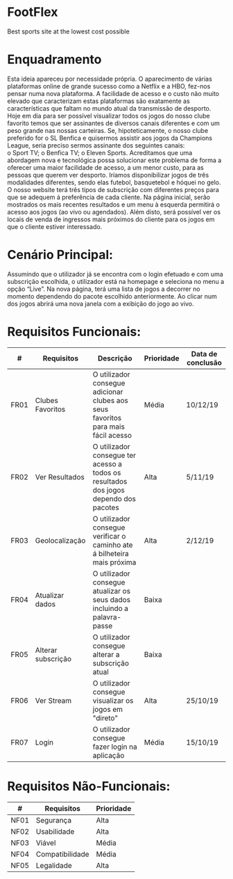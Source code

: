 # FootFlex
Best sports site at the lowest cost possible

# Enquadramento


Esta ideia apareceu por necessidade própria. O aparecimento de várias plataformas online de grande sucesso como a Netflix e a HBO, fez-nos pensar numa nova plataforma. A facilidade de acesso e o custo não muito elevado que caracterizam estas plataformas são exatamente as características que faltam no mundo atual da transmissão de desporto. Hoje em dia para ser possível visualizar todos os jogos do nosso clube favorito temos que ser assinantes de diversos canais diferentes e com um peso grande nas nossas carteiras. Se, hipoteticamente, o nosso clube preferido for o SL Benfica e quisermos assistir aos jogos da Champions League, seria preciso sermos assinante dos seguintes canais:	
o	Sport TV;
o	Benfica TV;
o	Eleven Sports.
Acreditamos que uma abordagem nova e tecnológica possa solucionar este problema de forma a oferecer uma maior facilidade de acesso, a um menor custo, para as pessoas que querem ver desporto. Iríamos disponibilizar jogos de três modalidades diferentes, sendo elas futebol, basquetebol e hóquei no gelo. O nosso website terá três tipos de subscrição com diferentes preços para que se adequem á preferência de cada cliente. Na página inicial, serão mostrados os mais recentes resultados e um menu à esquerda permitirá o acesso aos jogos (ao vivo ou agendados). Além disto, será possível ver os locais de venda de ingressos mais próximos do cliente para os jogos em que o cliente estiver interessado.



# Cenário Principal:
Assumindo que o utilizador já se encontra com o login efetuado e com uma subscrição escolhida, o utilizador está na homepage e seleciona no menu a opção “Live”. Na nova página, terá uma lista de jogos a decorrer no momento dependendo do pacote escolhido anteriormente. Ao clicar num dos jogos abrirá uma nova janela com a exibição do jogo ao vivo.

# Requisitos Funcionais:

| # | Requisitos | Descrição | Prioridade | Data de conclusão |
|------|--------------------|--------------------------------------------------------------------------------------|------------|-------------------|
| FR01 | Clubes Favoritos | O utilizador consegue adicionar clubes aos seus favoritos para mais fácil acesso | Média | 10/12/19 |
| FR02 | Ver Resultados | O utilizador consegue ter acesso a todos os resultados dos jogos dependo dos pacotes | Alta | 5/11/19 |
| FR03 | Geolocalização | O utilizador consegue verificar o caminho ate á bilheteira mais próxima | Alta | 2/12/19 |
| FR04 | Atualizar dados | O utilizador consegue atualizar os seus dados incluindo a palavra-passe | Baixa |  |
| FR05 | Alterar subscrição | O utilizador consegue alterar a subscrição atual | Baixa |  |
| FR06 | Ver Stream | O utilizador consegue visualizar os jogos em "direto" | Alta | 25/10/19 |
| FR07 | Login | O utilizador consegue fazer login na aplicação | Média | 15/10/19 |

# Requisitos Não-Funcionais:

| #    | Requisitos      | Prioridade |
|------|-----------------|------------|
| NF01 | Segurança       | Alta       |
| NF02 | Usabilidade     | Alta       |
| NF03 | Viável          | Média      |
| NF04 | Compatibilidade | Média      |
| NF05 | Legalidade      | Alta       |





